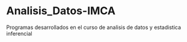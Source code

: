 # Analisis_Datos-IMCA
Programas desarrollados en el curso de analisis de datos y estadistica inferencial
